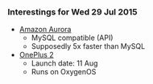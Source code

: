 ### Interestings for Wed 29 Jul 2015

- [Amazon Aurora](http://aws.amazon.com/rds/aurora/)
  - MySQL compatible (API)
  - Supposedly 5x faster than MySQL
- [OnePlus 2](http://oneplustwophone.com)
  - Launch date: 11 Aug
  - Runs on OxygenOS
